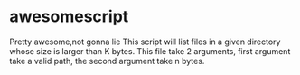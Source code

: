 # awesomescript
Pretty awesome,not gonna lie
This script will list files in a given directory whose size is larger than K bytes. This file take 2 arguments, first argument take a valid path, the second argument take n bytes. 
